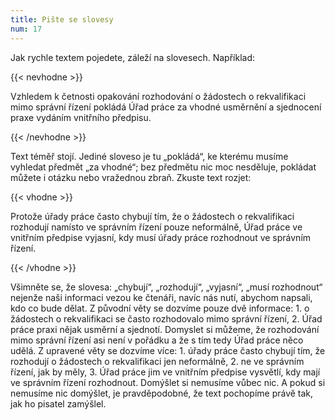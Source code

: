 ```yaml
---
title: Pište se slovesy
num: 17
---
```

Jak rychle textem pojedete, záleží na slovesech. Například:

{{< nevhodne >}}

Vzhledem k četnosti opakování rozhodování o žádostech o rekvalifikaci mimo správní řízení pokládá Úřad práce za vhodné usměrnění a sjednocení praxe vydáním vnitřního předpisu.

{{< /nevhodne >}}

Text téměř stojí. Jediné sloveso je tu „pokládá“, ke kterému musíme vyhledat předmět „za vhodné“; bez předmětu nic moc nesděluje, pokládat můžete i otázku nebo vražednou zbraň. Zkuste text rozjet:

{{< vhodne >}}

Protože úřady práce často chybují tím, že o žádostech o rekvalifikaci rozhodují namísto ve správním řízení pouze neformálně, Úřad práce ve vnitřním předpise vyjasní, kdy musí úřady práce rozhodnout ve správním řízení.

{{< /vhodne >}}

Všimněte se, že slovesa: „chybují“, „rozhodují“, „vyjasní“, „musí rozhodnout“ nejenže naši informaci vezou ke čtenáři, navíc nás nutí, abychom napsali, kdo co bude dělat. Z původní věty se dozvíme pouze dvě informace: 1. o žádostech o rekvalifikaci se často rozhodovalo mimo správní řízení, 2. Úřad práce praxi nějak usměrní a sjednotí. Domyslet si můžeme, že rozhodování mimo správní řízení asi není v pořádku a že s tím tedy Úřad práce něco udělá. Z upravené věty se dozvíme více: 1. úřady práce často chybují tím, že rozhodují o žádostech o rekvalifikaci jen neformálně, 2. ne ve správním řízení, jak by měly, 3. Úřad práce jim ve vnitřním předpise vysvětlí, kdy mají ve správním řízení rozhodnout. Domýšlet si nemusíme vůbec nic. A pokud si nemusíme nic domýšlet, je pravděpodobné, že text pochopíme právě tak, jak ho pisatel zamýšlel.
